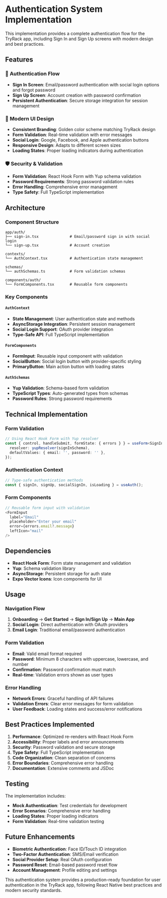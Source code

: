 # Authentication System Implementation

This implementation provides a complete authentication flow for the TryRack app, including Sign In and Sign Up screens with modern design and best practices.

## Features

### 🔐 **Authentication Flow**
- **Sign In Screen**: Email/password authentication with social login options and forgot password
- **Sign Up Screen**: Account creation with password confirmation
- **Persistent Authentication**: Secure storage integration for session management

### 📱 **Modern UI Design**
- **Consistent Branding**: Golden color scheme matching TryRack design
- **Form Validation**: Real-time validation with error messages
- **Social Login**: Google, Facebook, and Apple authentication buttons
- **Responsive Design**: Adapts to different screen sizes
- **Loading States**: Proper loading indicators during authentication

### 🛡️ **Security & Validation**
- **Form Validation**: React Hook Form with Yup schema validation
- **Password Requirements**: Strong password validation rules
- **Error Handling**: Comprehensive error management
- **Type Safety**: Full TypeScript implementation

## Architecture

### **Component Structure**
```
app/auth/
├── sign-in.tsx              # Email/password sign in with social login
└── sign-up.tsx              # Account creation

contexts/
└── AuthContext.tsx          # Authentication state management

schemas/
└── authSchemas.ts           # Form validation schemas

components/auth/
└── FormComponents.tsx       # Reusable form components
```

### **Key Components**

#### `AuthContext`
- **State Management**: User authentication state and methods
- **AsyncStorage Integration**: Persistent session management
- **Social Login Support**: OAuth provider integration
- **Type-Safe API**: Full TypeScript implementation

#### `FormComponents`
- **FormInput**: Reusable input component with validation
- **SocialButton**: Social login button with provider-specific styling
- **PrimaryButton**: Main action button with loading states

#### `AuthSchemas`
- **Yup Validation**: Schema-based form validation
- **TypeScript Types**: Auto-generated types from schemas
- **Password Rules**: Strong password requirements

## Technical Implementation

### **Form Validation**
```typescript
// Using React Hook Form with Yup resolver
const { control, handleSubmit, formState: { errors } } = useForm<SignInFormData>({
  resolver: yupResolver(signInSchema),
  defaultValues: { email: '', password: '' },
});
```

### **Authentication Context**
```typescript
// Type-safe authentication methods
const { signIn, signUp, socialSignIn, isLoading } = useAuth();
```

### **Form Components**
```typescript
// Reusable form input with validation
<FormInput
  label="Email"
  placeholder="Enter your email"
  error={errors.email?.message}
  leftIcon="mail"
/>
```

## Dependencies

- **React Hook Form**: Form state management and validation
- **Yup**: Schema validation library
- **AsyncStorage**: Persistent storage for auth state
- **Expo Vector Icons**: Icon components for UI

## Usage

### **Navigation Flow**
1. **Onboarding** → **Get Started** → **Sign In/Sign Up** → **Main App**
2. **Social Login**: Direct authentication with OAuth providers
3. **Email Login**: Traditional email/password authentication

### **Form Validation**
- **Email**: Valid email format required
- **Password**: Minimum 8 characters with uppercase, lowercase, and number
- **Confirmation**: Password confirmation must match
- **Real-time**: Validation errors shown as user types

### **Error Handling**
- **Network Errors**: Graceful handling of API failures
- **Validation Errors**: Clear error messages for form validation
- **User Feedback**: Loading states and success/error notifications

## Best Practices Implemented

1. **Performance**: Optimized re-renders with React Hook Form
2. **Accessibility**: Proper labels and error announcements
3. **Security**: Password validation and secure storage
4. **Type Safety**: Full TypeScript implementation
5. **Code Organization**: Clean separation of concerns
6. **Error Boundaries**: Comprehensive error handling
7. **Documentation**: Extensive comments and JSDoc

## Testing

The implementation includes:
- **Mock Authentication**: Test credentials for development
- **Error Scenarios**: Comprehensive error handling
- **Loading States**: Proper loading indicators
- **Form Validation**: Real-time validation testing

## Future Enhancements

- **Biometric Authentication**: Face ID/Touch ID integration
- **Two-Factor Authentication**: SMS/Email verification
- **Social Provider Setup**: Real OAuth configuration
- **Password Reset**: Email-based password reset flow
- **Account Management**: Profile editing and settings

This authentication system provides a production-ready foundation for user authentication in the TryRack app, following React Native best practices and modern security standards.
